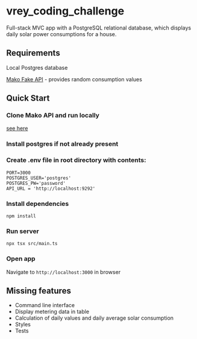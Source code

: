 # vrey_coding_challenge

Full-stack MVC app with a PostgreSQL relational database, which displays daily solar power consumptions for a house.

## Requirements
Local Postgres database

[Mako Fake API](https://github.com/VREY-Energie/mock-measurement-api-recruiting) - provides random consumption values

## Quick Start

### Clone Mako API and run locally
[see here](https://github.com/VREY-Energie/mock-measurement-api-recruiting)

### Install postgres if not already present

### Create .env file in root directory with contents:
```
PORT=3000
POSTGRES_USER='postgres'
POSTGRES_PW='password'
API_URL = 'http://localhost:9292'
```
### Install dependencies
`npm install`

### Run server
`npx tsx src/main.ts`

### Open app
Navigate to `http://localhost:3000` in browser

## Missing features
- Command line interface
- Display metering data in table
- Calculation of daily values and daily average solar consumption
- Styles
- Tests
